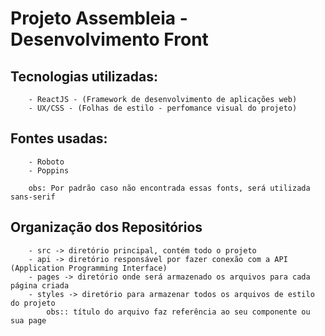 # Projeto Assembleia - Desenvolvimento Front 

## Tecnologias utilizadas:
        - ReactJS - (Framework de desenvolvimento de aplicações web)
        - UX/CSS - (Folhas de estilo - perfomance visual do projeto)

## Fontes usadas:
        - Roboto
        - Poppins

        obs: Por padrão caso não encontrada essas fonts, será utilizada sans-serif

## Organização dos Repositórios

        - src -> diretório principal, contém todo o projeto
        - api -> diretório responsável por fazer conexão com a API (Application Programming Interface)
        - pages -> diretório onde será armazenado os arquivos para cada página criada
        - styles -> diretório para armazenar todos os arquivos de estilo do projeto
            obs:: título do arquivo faz referência ao seu componente ou sua page